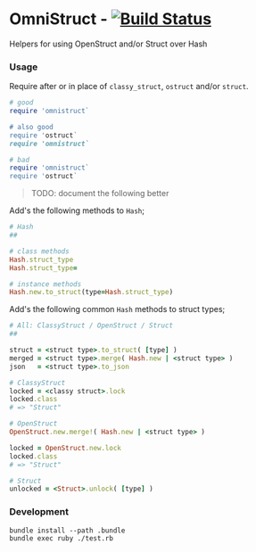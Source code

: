 OmniStruct - [![Build Status](https://travis-ci.org/jmervine/omnistruct.svg?branch=master)](https://travis-ci.org/jmervine/omnistruct)
==========

Helpers for using OpenStruct and/or Struct over Hash

### Usage

Require after or in place of `classy_struct`, `ostruct` and/or `struct`.

```ruby
# good
require 'omnistruct`

# also good
require 'ostruct`
require 'omnistruct`

# bad
require 'omnistruct`
require 'ostruct`
```

> TODO: document the following better

Add's the following methods to `Hash`;

```ruby
# Hash
##

# class methods
Hash.struct_type
Hash.struct_type=

# instance methods
Hash.new.to_struct(type=Hash.struct_type)
```

Add's the following common `Hash` methods to struct types;

```ruby
# All: ClassyStruct / OpenStruct / Struct
##

struct = <struct type>.to_struct( [type] )
merged = <struct type>.merge( Hash.new | <struct type> )
json   = <struct type>.to_json

# ClassyStruct
locked = <classy struct>.lock
locked.class
# => "Struct"

# OpenStruct
OpenStruct.new.merge!( Hash.new | <struct type> )

locked = OpenStruct.new.lock
locked.class
# => "Struct"

# Struct
unlocked = <Struct>.unlock( [type] )
```

### Development

```
bundle install --path .bundle
bundle exec ruby ./test.rb
```
